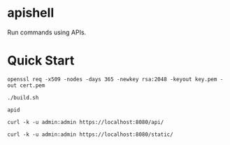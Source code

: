 # apishell
Run commands using APIs.

# Quick Start

    openssl req -x509 -nodes -days 365 -newkey rsa:2048 -keyout key.pem -out cert.pem

    ./build.sh

    apid

    curl -k -u admin:admin https://localhost:8080/api/

    curl -k -u admin:admin https://localhost:8080/static/

    


